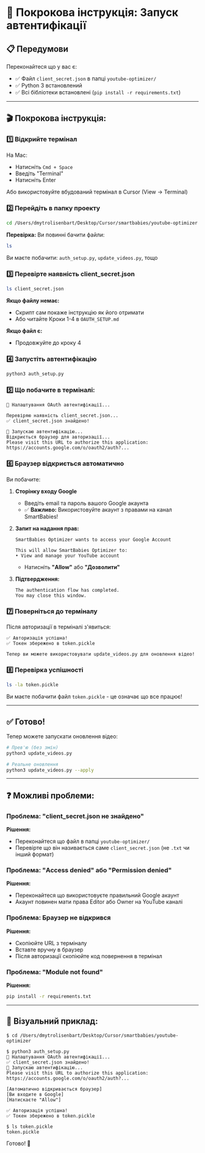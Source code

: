 # 🔐 Покрокова інструкція: Запуск автентифікації

## 📋 Передумови

Переконайтеся що у вас є:
- ✅ Файл `client_secret.json` в папці `youtube-optimizer/`
- ✅ Python 3 встановлений
- ✅ Всі бібліотеки встановлені (`pip install -r requirements.txt`)

---

## 🎬 Покрокова інструкція:

### 1️⃣ Відкрийте термінал

На Mac:
- Натисніть `Cmd + Space`
- Введіть "Terminal"
- Натисніть Enter

Або використовуйте вбудований термінал в Cursor (View → Terminal)

### 2️⃣ Перейдіть в папку проекту

```bash
cd /Users/dmytrolisenbart/Desktop/Cursor/smartbabies/youtube-optimizer
```

**Перевірка:** Ви повинні бачити файли:
```bash
ls
```
Ви маєте побачити: `auth_setup.py`, `update_videos.py`, тощо

### 3️⃣ Перевірте наявність client_secret.json

```bash
ls client_secret.json
```

**Якщо файлу немає:**
- Скрипт сам покаже інструкцію як його отримати
- Або читайте Кроки 1-4 в `OAUTH_SETUP.md`

**Якщо файл є:**
- Продовжуйте до кроку 4

### 4️⃣ Запустіть автентифікацію

```bash
python3 auth_setup.py
```

### 5️⃣ Що побачите в терміналі:

```
🔐 Налаштування OAuth автентифікації...

Перевіряю наявність client_secret.json...
✅ client_secret.json знайдено!

🔐 Запускаю автентифікацію...
Відкриється браузер для авторизації...
Please visit this URL to authorize this application: https://accounts.google.com/o/oauth2/auth?...
```

### 6️⃣ Браузер відкриється автоматично

Ви побачите:
1. **Сторінку входу Google**
   - Введіть email та пароль вашого Google акаунта
   - ✅ **Важливо:** Використовуйте акаунт з правами на канал SmartBabies!

2. **Запит на надання прав:**
   ```
   SmartBabies Optimizer wants to access your Google Account
   
   This will allow SmartBabies Optimizer to:
   • View and manage your YouTube account
   ```
   
   - Натисніть **"Allow"** або **"Дозволити"**

3. **Підтвердження:**
   ```
   The authentication flow has completed.
   You may close this window.
   ```

### 7️⃣ Поверніться до терміналу

Після авторизації в терміналі з'явиться:

```
✅ Авторизація успішна!
✅ Токен збережено в token.pickle

Тепер ви можете використовувати update_videos.py для оновлення відео!
```

### 8️⃣ Перевірка успішності

```bash
ls -la token.pickle
```

Ви маєте побачити файл `token.pickle` - це означає що все працює!

---

## ✅ Готово!

Тепер можете запускати оновлення відео:

```bash
# Прев'ю (без змін)
python3 update_videos.py

# Реальне оновлення
python3 update_videos.py --apply
```

---

## ❓ Можливі проблеми:

### Проблема: "client_secret.json не знайдено"
**Рішення:**
- Переконайтеся що файл в папці `youtube-optimizer/`
- Перевірте що він називається саме `client_secret.json` (не `.txt` чи інший формат)

### Проблема: "Access denied" або "Permission denied"
**Рішення:**
- Переконайтеся що використовуєте правильний Google акаунт
- Акаунт повинен мати права Editor або Owner на YouTube каналі

### Проблема: Браузер не відкрився
**Рішення:**
- Скопіюйте URL з терміналу
- Вставте вручну в браузер
- Після авторизації скопіюйте код повернення в термінал

### Проблема: "Module not found"
**Рішення:**
```bash
pip install -r requirements.txt
```

---

## 📝 Візуальний приклад:

```
$ cd /Users/dmytrolisenbart/Desktop/Cursor/smartbabies/youtube-optimizer

$ python3 auth_setup.py
🔐 Налаштування OAuth автентифікації...
✅ client_secret.json знайдено!
🔐 Запускаю автентифікацію...
Please visit this URL to authorize this application:
https://accounts.google.com/o/oauth2/auth?...

[Автоматично відкривається браузер]
[Ви входите в Google]
[Натискаєте "Allow"]

✅ Авторизація успішна!
✅ Токен збережено в token.pickle

$ ls token.pickle
token.pickle
```

Готово! 🎉


